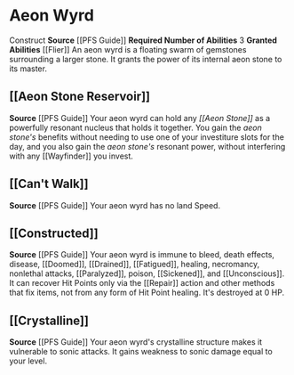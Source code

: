 ﻿---
id: '4'
name: Aeon Wyrd
source: '[[DATABASE/source/PFS Guide|PFS Guide]]'
trait: null

---
# Aeon Wyrd

<span class="item-trait">Construct</span>
**Source** [[PFS Guide]]
**Required Number of Abilities** 3
**Granted Abilities** [[Flier]]
An aeon wyrd is a floating swarm of gemstones surrounding a larger stone. It grants the power of its internal aeon stone to its master.

## [[Aeon Stone Reservoir]]

**Source** [[PFS Guide]]
Your aeon wyrd can hold any _[[Aeon Stone]]_ as a powerfully resonant nucleus that holds it together. You gain the _aeon stone's_ benefits without needing to use one of your investiture slots for the day, and you also gain the _aeon stone's_ resonant power, without interfering with any [[Wayfinder]] you invest.

## [[Can't Walk]]

**Source** [[PFS Guide]]
Your aeon wyrd has no land Speed.

## [[Constructed]]

**Source** [[PFS Guide]]
Your aeon wyrd is immune to bleed, death effects, disease, [[Doomed]], [[Drained]], [[Fatigued]], healing, necromancy, nonlethal attacks, [[Paralyzed]], poison, [[Sickened]], and [[Unconscious]]. It can recover Hit Points only via the [[Repair]] action and other methods that fix items, not from any form of Hit Point healing. It's destroyed at 0 HP.

## [[Crystalline]]

**Source** [[PFS Guide]]
Your aeon wyrd's crystalline structure makes it vulnerable to sonic attacks. It gains weakness to sonic damage equal to your level.